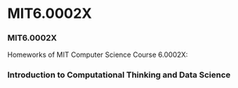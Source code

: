 # MIT6.0002X
### MIT6.0002X

Homeworks of MIT Computer Science Course 6.0002X:

### Introduction to Computational Thinking and Data Science
